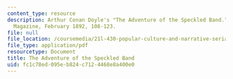 ```yaml
---
content_type: resource
description: Arthur Conan Doyle's "The Adventure of the Speckled Band."  The Strand
  Magazine, February 1892, 108-123.
file: null
file_location: /coursemedia/21l-430-popular-culture-and-narrative-serial-storytelling-spring-2013/fc1c78ed095eb824c7124468e8a400e0_MIT21L_430S13_Adventure.pdf
file_type: application/pdf
resourcetype: Document
title: The Adventure of the Speckled Band
uid: fc1c78ed-095e-b824-c712-4468e8a400e0
---
```

